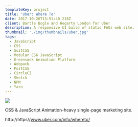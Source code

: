 ```yaml
---
templateKey: project
title: 'Uber: Where To'
date: 2017-10-20T13:51:40.218Z
client: Bartle Bogle and Hegarty London for Uber
description: A responsive UI build of static FAQs web site.
thumbnail: './img/thumbnails/uber.jpg'
tags:
  - JavaScript
  - CSS
  - SuitCSS
  - Modular ES6 JavaScript
  - Greensock Animation Platform
  - Webpack
  - PostCSS
  - CircleCI
  - Sketch
  - NPM
  - Yarn
---
```


![](/img/uber.jpg)

CSS & JavaScript Animation-heavy single-page marketing site.

http://https//www.uber.com/info/whereto/
